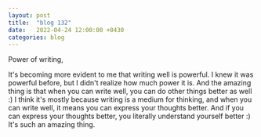 ```yaml
---
layout: post
title:  "blog 132"
date:   2022-04-24 12:00:00 +0430
categories: blog
---
```


Power of writing,

It's becoming more evident to me that writing well is powerful. I knew it was powerful before, but I didn't realize how much power it is. And the amazing thing is that when you can write well, you can do other things better as well :) I think it's mostly because writing is a medium for thinking, and when you can write well, it means you can express your thoughts better. And if you can express your thoughts better, you literally understand yourself better :) It's such an amazing thing.
